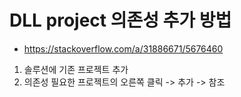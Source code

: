 
# DLL project 의존성 추가 방법

* https://stackoverflow.com/a/31886671/5676460


1. 솔루션에 기존 프로젝트 추가
2. 의존성 필요한 프로젝트의 오른쪽 클릭 -> 추가 -> 참조

